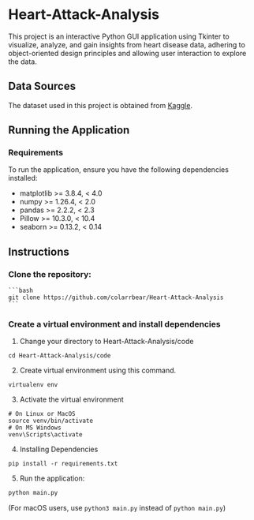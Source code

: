 # Heart-Attack-Analysis
This project is an interactive Python GUI application using Tkinter to visualize, analyze, and gain insights from heart disease data, adhering to object-oriented design principles and allowing user interaction to explore the data.

## Data Sources

The dataset used in this project is obtained from [Kaggle](https://www.kaggle.com/datasets/rashikrahmanpritom/heart-attack-analysis-prediction-dataset/data).

## Running the Application

### Requirements

To run the application, ensure you have the following dependencies installed:

- matplotlib >= 3.8.4, < 4.0
- numpy >= 1.26.4, < 2.0
- pandas >= 2.2.2, < 2.3
- Pillow >= 10.3.0, < 10.4
- seaborn >= 0.13.2, < 0.14

## Instructions

### Clone the repository:

    ```bash
    git clone https://github.com/colarrbear/Heart-Attack-Analysis
    ```

### Create a virtual environment and install dependencies

1. Change your directory to Heart-Attack-Analysis/code
```
cd Heart-Attack-Analysis/code
```
2. Create virtual environment using this command.
```
virtualenv env
```

3. Activate the virtual environment
```
# On Linux or MacOS
source venv/bin/activate
# On MS Windows
venv\Scripts\activate
```

4. Installing Dependencies
```
pip install -r requirements.txt
```

5. Run the application:

```bash
python main.py
```

(For macOS users, use `python3 main.py` instead of `python main.py`)
